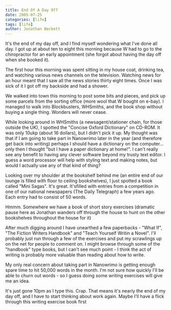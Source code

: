 ```yaml
---
title: End Of A Day Off
date: 2005-07-25
categories: [life]
tags: [life]
author: Jonathan Beckett
---
```


It's the end of my day off, and I find myself wondering what I've done all day. I got up at about ten to eight this morning because W had to go to the chiropractor for an early appointment (she forgot about having the day off when she booked it).

The first hour this morning was spent sitting in my house coat, drinking tea, and watching various news channels on the television. Watching news for an hour meant that I saw all the news stories thirty eight times. Once I was sick of it I got off my backside and had a shower.

We walked into town this morning to post some bits and pieces, and pick up some parcels from the sorting office (more wool that W bought on e-bay). I managed to walk into Blockbusters, WHSmiths, and the book shop without buying a single thing. Wonders will never cease.

While looking around in WHSmiths (a newsagent/stationer chain, for those outside the UK), I spotted the "Concise Oxford Dictionary" on CD-ROM. It was only 10ukp (about 16 dollars), but I didn't pick it up. My thought was that if I am going to take part in Nanowrimo later in the year (and therefore get back into writing) perhaps I should have a dictionary on the computer... only then I thought "but I have a paper dictionary at home!". I can't really see any benefit to having any clever software beyond my trusty text editor. I guess a word processor will help with styling text and making notes, but would I actually use any of that kind of thing?

Looking over my shoulder at the bookshelf behind me (an entire end of our lounge is filled with floor to ceiling bookshelves), I just spotted a book called "Mini Sagas". It's great. It'sfilled with entries from a competition in one of our national newspapers (The Daily Telegraph) a few years ago. Each entry had to consist of 50 words.

Hmmm. Somewhere we have a book of short story exercises (dramatic pause here as Jonathan wanders off through the house to hunt on the other bookshelves throughout the house for it)

After much digging around I have unearthed a few paperbacks - "What If", "The Fiction Writers Handbook" and "Teach Yourself Writin a Novel". I'll probably just run through a few of the exercises and put my scrawlings up on the net for people to comment on. I might browse through some of the "handbook" type books, but I can't see much point - I think the act of writing is probably more valuable than reading about how to write.

My only real concern about taking part in Nanowrimo is getting enough spare time to hit 50,000 words in the month. I'm not sure how quickly I'll be able to churn out words - so I guess doing some writing exercises will give me an idea.

It's just gone 10pm as I type this. Crap. That means it's nearly the end of my day off, and I have to start thinking about work again. Maybe I'll have a flick through this writing exercise book first 